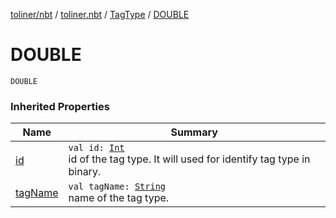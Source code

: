 [toliner/nbt](../../index.md) / [toliner.nbt](../index.md) / [TagType](index.md) / [DOUBLE](./-d-o-u-b-l-e.md)

# DOUBLE

`DOUBLE`

### Inherited Properties

| Name | Summary |
|---|---|
| [id](id.md) | `val id: `[`Int`](https://kotlinlang.org/api/latest/jvm/stdlib/kotlin/-int/index.html)<br>id of the tag type. It will used for identify tag type in binary. |
| [tagName](tag-name.md) | `val tagName: `[`String`](https://kotlinlang.org/api/latest/jvm/stdlib/kotlin/-string/index.html)<br>name of the tag type. |
